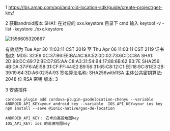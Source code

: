 1 <https://lbs.amap.com/api/android-location-sdk/guide/create-project/get-key/>

2 获取android版本 SHA1: 在对应的 xxx.keystore 目录下 cmd 输入  keytool -v -list -keystore ./xxx.keystore

![1556605320867](C:\Users\thinkpad\AppData\Roaming\Typora\typora-user-images\1556605320867.png)

有效期为 Tue Apr 30 11:03:11 CST 2019 至 Thu Apr 06 11:03:11 CST 2119
证书指纹:
         MD5:  32:E9:0C:37:B6:EE:BA:AC:8A:52:0D:02:73:6C:DC:8A
         SHA1: 2D:98:DC:69:72:BE:D7:B5:AA:C8:A3:31:54:B4:17:88:6B:62:B3:7E
         SHA256: 4B:DA:37:F6:AE:58:31:CF:FF:44:E2:B9:56:31:65:C8:12:C1:EE:18:9C:81:E3:2B:39:19:64:3D:A6:02:5A:93
签名算法名称: SHA256withRSA
主体公共密钥算法: 2048 位 RSA 密钥
版本: 3

3  安装插件    

```
cordova plugin add cordova-plugin-gaodelocation-chenyu --variable  ANDROID_API_KEY=your android key --variable  IOS_API_KEY=your ios key
npm install --save @ionic-native/gao-de-location

ANDROID_API_KEY： 安卓的高德地图key
IOS_API_KEY: ios 的高德地图key
```
